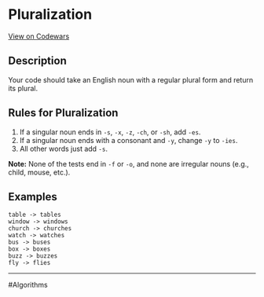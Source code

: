 # Pluralization

[View on Codewars](https://www.codewars.com/kata/57fe7ea808d102a2ba000edd/python)

## Description

Your code should take an English noun with a regular plural form and return its plural.

## Rules for Pluralization

1.  If a singular noun ends in `-s`, `-x`, `-z`, `-ch`, or `-sh`, add `-es`.
2.  If a singular noun ends with a consonant and `-y`, change `-y` to `-ies`.
3.  All other words just add `-s`.

**Note:** None of the tests end in `-f` or `-o`, and none are irregular nouns (e.g., child, mouse, etc.).

## Examples

```
table -> tables
window -> windows
church -> churches
watch -> watches
bus -> buses
box -> boxes
buzz -> buzzes
fly -> flies
```

---

#Algorithms
